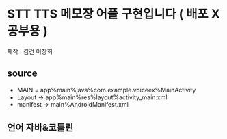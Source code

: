 # STT TTS 메모장 어플 구현입니다    ( 배포 X 공부용 )
 제작 :  김건 이창희
 
 ## source
 + MAIN = app%main%java%com.example.voiceex%MainActivity
 + Layout -> app%main%res%layout%activity_main.xml
 + manifest -> main%AndroidManifest.xml
 
 ## 언어 자바&코틀린
 
